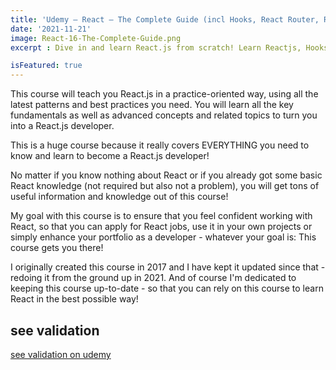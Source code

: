 ```yaml
---
title: 'Udemy – React – The Complete Guide (incl Hooks, React Router, Redux) 2021-12'
date: '2021-11-21'
image: React-16-The-Complete-Guide.png
excerpt : Dive in and learn React.js from scratch! Learn Reactjs, Hooks, Redux, React Routing, Animations, Next.js and way more!Read more onClick image

isFeatured: true
--- 
```




This course will teach you React.js in a practice-oriented way, using all the latest patterns and best practices you need. You will learn all the key fundamentals as well as advanced concepts and related topics to turn you into a React.js developer.

This is a huge course because it really covers EVERYTHING you need to know and learn to become a React.js developer!

No matter if you know nothing about React or if you already got some basic React knowledge (not required but also not a problem), you will get tons of useful information and knowledge out of this course!

My goal with this course is to ensure that you feel confident working with React, so that you can apply for React jobs, use it in your own projects or simply enhance your portfolio as a developer - whatever your goal is: This course gets you there!



I originally created this course in 2017 and I have kept it updated since that - redoing it from the ground up in 2021. And of course I'm dedicated to keeping this course up-to-date - so that you can rely on this course to learn React in the best possible way!
## see validation


[see validation on udemy](https://www.udemy.com/course/leadership-a-z-ultimate-basic-skills-for-new-leaders/learn/lecture/28429396?start=0#overview/)
